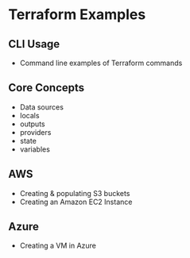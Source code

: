 # Terraform Examples

## CLI Usage
- Command line examples of Terraform commands

## Core Concepts
- Data sources
- locals
- outputs
- providers
- state
- variables

## AWS
- Creating & populating S3 buckets
- Creating an Amazon EC2 Instance

## Azure
- Creating a VM in Azure

